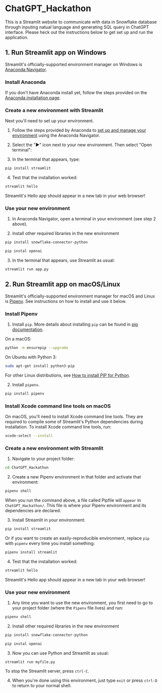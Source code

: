 # ChatGPT_Hackathon

This is a Streamlit website to communicate with data in Snowflake database through inputing natual language and generating SQL query in ChatGPT interface.
Please heck out the instructions below to get set up and run the application.



## 1. Run Streamlit app on Windows
Streamlit's officially-supported environment manager on Windows is [Anaconda Navigator](https://docs.anaconda.com/navigator/).


### Install Anaconda
If you don't have Anaconda install yet, follow the steps provided on the [Anaconda installation page](https://docs.anaconda.com/anaconda/install/windows/).


### Create a new environment with Streamlit
Next you'll need to set up your environment.

1. Follow the steps provided by Anaconda to [set up and manage your environment](https://docs.anaconda.com/navigator/getting-started/#managing-environments) using the Anaconda Navigator.

2. Select the "▶" icon next to your new environment. Then select "Open terminal":

3. In the terminal that appears, type:
```sh
pip install streamlit
```

4. Test that the installation worked:
```sh
streamlit hello
```
Streamlit's Hello app should appear in a new tab in your web browser!


### Use your new environment
1. In Anaconda Navigator, open a terminal in your environment (see step 2 above).

2. Install other required libraries in the new environment
```sh
pip install snowflake-connector-python
```
```sh
pip instal openai
```

3. In the terminal that appears, use Streamlit as usual:
```sh
streamlit run app.py
```





## 2. Run Streamlit app on macOS/Linux
Streamlit's officially-supported environment manager for macOS and Linux is [Pipenv](https://pypi.org/project/pipenv/). See instructions on how to install and use it below.


### Install Pipenv
1. Install `pip`. More details about installing `pip` can be found in [pip documentation](https://pip.pypa.io/en/stable/installation/#supported-methods).

On a macOS:
```sh
python -m ensurepip --upgrade
```

On Ubuntu with Python 3:
```sh
sudo apt-get install python3-pip
```

For other Linux distributions, see [How to install PIP for Python](https://www.makeuseof.com/tag/install-pip-for-python/).

2. Install `pipenv`.
```sh
pip install pipenv
```


### Install Xcode command line tools on macOS
On macOS, you'll need to install Xcode command line tools. They are required to compile some of Streamlit's Python dependencies during installation. To 
install Xcode command line tools, run:
```sh
xcode-select --install
```


### Create a new environment with Streamlit
1. Navigate to your project folder:
```sh
cd ChatGPT_Hackathon
```

2. Create a new Pipenv environment in that folder and activate that environment:
```sh
pipenv shell
```
When you run the command above, a file called Pipfile will `appear` in `ChatGPT_Hackathon/`. This file is where your Pipenv environment and its dependencies are declared.

3. Install Streamlit in your environment:
```sh
pip install streamlit
```
Or if you want to create an easily-reproducible environment, replace `pip` with `pipenv` every time you install something:
```sh
pipenv install streamlit
```

4. Test that the installation worked:
```sh
streamlit hello
```
Streamlit's Hello app should appear in a new tab in your web browser!



### Use your new environment
1. Any time you want to use the new environment, you first need to go to your project folder (where the `Pipenv` file lives) and run:
```sh
pipenv shell
```

2. Install other required libraries in the new environment
```sh
pip install snowflake-connector-python
```
```sh
pip instal openai
```


3. Now you can use Python and Streamlit as usual:
```sh
streamlit run myfile.py
```
To stop the Streamlit server, press `ctrl-C`.

4. When you're done using this environment, just type `exit` or press `ctrl-D` to return to your normal shell.
